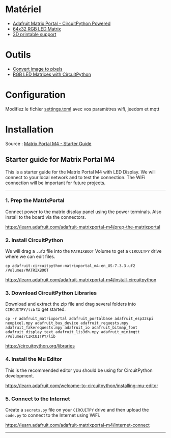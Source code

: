 # Matériel
- [Adafruit Matrix Portal - CircuitPython Powered](https://www.adafruit.com/product/4745)
- [64x32 RGB LED Matrix](https://www.adafruit.com/product/2278)
- [3D printable support](https://www.printables.com/model/1095162-64x64-p5-rgb-led-matrix-frame-and-feet-with-rasper)

# Outils
- [Convert image to pixels](https://giventofly.github.io/pixelit/#tryit)
- [RGB LED Matrices with CircuitPython](https://learn.adafruit.com/rgb-led-matrices-matrix-panels-with-circuitpython/advanced-multiple-panels)

# Configuration
Modifiez le fichier [settings.toml](settings.toml) avec vos paramètres wifi, jeedom et mqtt

# Installation

Source : [Matrix Portal M4 - Starter Guide](https://github.com/davidrazmadzeExtra/Matrix_Portal_M4_Starter/tree/main)

## Starter guide for Matrix Portal M4

This is a starter guide for the Matrix Portal M4 with LED Display. We will connect to your local network and to test the connection. The WiFi connection will be important for future projects.

<hr />

### 1. Prep the MatrixPortal

Connect power to the matrix display panel using the power terminals. Also install to the board via the connectors.

https://learn.adafruit.com/adafruit-matrixportal-m4/prep-the-matrixportal

### 2. Install CircuitPython

We will drag a `.uf2` file into the `MATRIXBOOT` Volume to get a `CIRCUITPY` drive where we can edit files.

`cp adafruit-circuitpython-matrixportal_m4-en_US-7.3.3.uf2 /Volumes/MATRIXBOOT`

https://learn.adafruit.com/adafruit-matrixportal-m4/install-circuitpython

### 3. Download CircuitPython Libraries

Download and extract the zip file and drag several folders into `CIRCUITPY/lib` to get started.

`cp -r adafruit_matrixportal adafruit_portalbase adafruit_esp32spi neopixel.mpy adafruit_bus_device adafruit_requests.mpy adafruit_fakerequests.mpy adafruit_io adafruit_bitmap_font adafruit_display_text adafruit_lis3dh.mpy adafruit_minimqtt /Volumes/CIRCUITPY/lib`

https://circuitpython.org/libraries

### 4. Install the Mu Editor

This is the recommended editor you should be using for CircuitPython development.

https://learn.adafruit.com/welcome-to-circuitpython/installing-mu-editor

### 5. Connect to the Internet

Create a `secrets.py` file on your `CIRCUITPY` drive and then upload the `code.py` to connect to the Internet using WiFi.

https://learn.adafruit.com/adafruit-matrixportal-m4/internet-connect

<hr />
